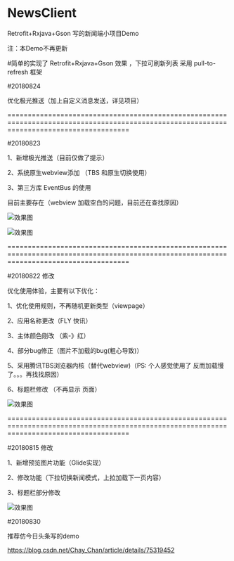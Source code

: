# NewsClient
Retrofit+Rxjava+Gson 写的新闻端小项目Demo

注：本Demo不再更新

#简单的实现了 Retrofit+Rxjava+Gson 效果 ，下拉可刷新列表 采用 pull-to-refresh 框架



#20180824

优化极光推送（加上自定义消息发送，详见项目）

==========================================================================================================================================

#20180823

1、新增极光推送（目前仅做了提示）

2、系统原生webview添加 （TBS 和原生切换使用）

3、第三方库 EventBus 的使用

目前主要存在（webview 加载空白的问题，目前还在查找原因）

![效果图](https://github.com/mapeifan/NewsClient/blob/master/app/src/main/res/Jpush_1.png)

![效果图](https://github.com/mapeifan/NewsClient/blob/master/app/src/main/res/Jpush_2.png)


==========================================================================================================================================

#20180822 修改

优化使用体验，主要有以下优化：

1、优化使用规则，不再随机更新类型（viewpage）

2、应用名称更改（FLY 快讯）

3、主体颜色刚改 （紫-》红）

4、部分bug修正（图片不加载的bug(粗心导致)）

5、采用腾讯TBS浏览器内核（替代webview)（PS: 个人感觉使用了 反而加载慢了。。。再找找原因）

6、标题栏修改 （不再显示 页面）


![效果图](https://github.com/mapeifan/NewsClient/blob/master/app/src/main/res/效果图2.png)

==========================================================================================================================================



#20180815 修改

1、新增预览图片功能（Glide实现）

2、修改功能（下拉切换新闻模式，上拉加载下一页内容） 

3、标题栏部分修改 

![效果图](https://github.com/mapeifan/NewsClient/blob/master/app/src/main/res/效果图.png)

#20180830

推荐仿今日头条写的demo

https://blog.csdn.net/Chay_Chan/article/details/75319452


